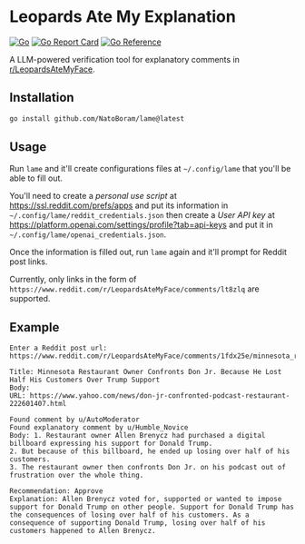 # Leopards Ate My Explanation

[![Go](https://github.com/NatoBoram/lame/actions/workflows/go.yaml/badge.svg)](https://github.com/NatoBoram/lame/actions/workflows/go.yaml) [![Go Report Card](https://goreportcard.com/badge/github.com/NatoBoram/lame)](https://goreportcard.com/report/github.com/NatoBoram/lame) [![Go Reference](https://pkg.go.dev/badge/github.com/NatoBoram/lame.svg)](https://pkg.go.dev/github.com/NatoBoram/lame)

A LLM-powered verification tool for explanatory comments in [r/LeopardsAteMyFace](https://www.reddit.com/r/LeopardsAteMyFace).

## Installation

```sh
go install github.com/NatoBoram/lame@latest
```

## Usage

Run `lame` and it'll create configurations files at `~/.config/lame` that you'll be able to fill out.

You'll need to create a _personal use script_ at <https://ssl.reddit.com/prefs/apps> and put its information in `~/.config/lame/reddit_credentials.json` then create a _User API key_ at <https://platform.openai.com/settings/profile?tab=api-keys> and put it in `~/.config/lame/openai_credentials.json`.

Once the information is filled out, run `lame` again and it'll prompt for Reddit post links.

Currently, only links in the form of `https://www.reddit.com/r/LeopardsAteMyFace/comments/lt8zlq` are supported.

## Example

```log
Enter a Reddit post url: https://www.reddit.com/r/LeopardsAteMyFace/comments/1fdx25e/minnesota_restaurant_owner_confronts_don_jr/

Title: Minnesota Restaurant Owner Confronts Don Jr. Because He Lost Half His Customers Over Trump Support
Body:
URL: https://www.yahoo.com/news/don-jr-confronted-podcast-restaurant-222601407.html

Found comment by u/AutoModerator
Found explanatory comment by u/Humble_Novice
Body: 1. Restaurant owner Allen Brenycz had purchased a digital billboard expressing his support for Donald Trump.
2. But because of this billboard, he ended up losing over half of his customers.
3. The restaurant owner then confronts Don Jr. on his podcast out of frustration over the whole thing.

Recommendation: Approve
Explanation: Allen Brenycz voted for, supported or wanted to impose support for Donald Trump on other people. Support for Donald Trump has the consequences of losing over half of his customers. As a consequence of supporting Donald Trump, losing over half of his customers happened to Allen Brenycz.
```
